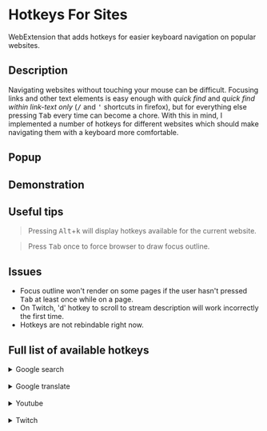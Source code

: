 # Hotkeys For Sites

WebExtension that adds hotkeys for easier keyboard navigation on popular websites.

## Description

Navigating websites without touching your mouse can be difficult. Focusing links and other text elements is easy enough with *quick find* and *quick find within link-text only* (<kbd>/</kbd> and <kbd>'</kbd> shortcuts in firefox), but for everything else pressing <kbd>Tab</kbd> every time can become a chore. With this in mind, I implemented a number of hotkeys for different websites which should make navigating them with a keyboard more comfortable.

## Popup

## Demonstration

## Useful tips

> Pressing <kbd>Alt</kbd>+<kbd>k</kbd> will display hotkeys available for the current website.

> Press <kbd>Tab</kbd> once to force browser to draw focus outline.

## Issues

- Focus outline won't render on some pages if the user hasn't pressed <kbd>Tab</kbd> at least once while on a page.
- On Twitch, 'd' hotkey to scroll to stream description will work incorrectly the first time.
- Hotkeys are not rebindable right now.

## Full list of available hotkeys

<details>
<summary>Google search</summary>

| Hotkey | Description |
| ------ | ----------- |
| **Navigation** |
| <kbd>a</kbd>  | Go to all search results |
| <kbd>i</kbd>  | Go to images |
| <kbd>v</kbd>  | Go to videos |
| <kbd>n</kbd>  | Go to news |
| **Search** |
| <kbd>l</kbd>  | Focus next search result |
| <kbd>j</kbd>  | Focus previous search result |
| <kbd>L</kbd> (<kbd>Shift</kbd>+<kbd>l</kbd>) | Go to next search page |
| <kbd>J</kbd> (<kbd>Shift</kbd>+<kbd>j</kbd>) | Go to previous search page |
| <kbd>o</kbd>  | Focus next related search |

</details>

<br>

<details>
<summary>Google translate</summary>

| Hotkey | Description |
| ------ | ----------- |
| **General** |
| <kbd>j</kbd>  | Focus translate-from box |
| <kbd>d</kbd>  | Show/hide definitions |
| <kbd>e</kbd>  | Show/hide examples |
| <kbd>t</kbd>  | Show/hide translations |

</details>

<br>

<details>
<summary>Youtube</summary>

| Hotkey | Description |
| ------ | ----------- |
| **General** |
| <kbd>e</kbd>  | Expand/Collapse guide sidebar |
| <kbd>o</kbd>  | Go to Home |
| <kbd>u</kbd>  | Go to Subscriptions |
| <kbd>U</kbd> (<kbd>Shift</kbd>+<kbd>u</kbd>) | Focus subscribed channels |
| **Video** |
| <kbd>s</kbd>  | Open settings |
| <kbd>q</kbd>  | Open quality settings |
| <kbd>;</kbd>  | Show progress bar |
| <kbd>d</kbd>  | Scroll to description/video |
| <kbd>r</kbd>  | Focus first related video |
| <kbd>n</kbd>  | Comment |
| **Playlist** |
| <kbd>[</kbd>  | Focus first video in playlist |
| <kbd>]</kbd>  | Focus last video in playlist |
| **Channel** |
| <kbd>h</kbd>  | Go to channel |
| <kbd>H</kbd> (<kbd>Shift</kbd>+<kbd>h</kbd>) | Go to channel (new tab) |
| <kbd>v</kbd>  | Go to channel videos |
| <kbd>p</kbd>  | Go to channel playlists |

</details>

<br>

<details>
<summary>Twitch</summary>

| Hotkey | Description |
| ------ | ----------- |
| **General** |
| <kbd>E</kbd> (<kbd>Shift</kbd>+<kbd>e</kbd>) | Expand/collapse left sidebar |
| <kbd>u</kbd>  | Focus followed channels |
| <kbd>r</kbd>  | Focus recommended channels |
| **Stream** |
| <kbd>s</kbd>  | Open settings |
| <kbd>q</kbd>  | Open quality settings |
| <kbd>o</kbd>  | Go to stream category |
| <kbd>d</kbd>  | Scroll to description/video |
| <kbd>h</kbd>  | Go to online/offline channel sections |
| **Chat** |
| <kbd>c</kbd>  | Focus chat box |
| <kbd>e</kbd>  | Expand/collapse chat |
| **Channel** |
| <kbd>v</kbd>  | Go to channel videos |
| <kbd>b</kbd>  | Go to channel schedule |

</details>
